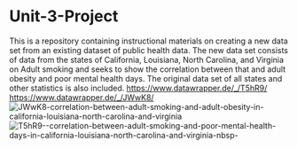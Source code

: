 # Unit-3-Project

This is a repository containing instructional materials on creating a new data set from an existing dataset of public health data. 
The new data set consists of data from the states of California, Louisiana, North Carolina, and Virginia on Adult smoking and seeks to show the correlation between that and adult obesity and poor mental health days.
The original data set of all states and other statistics is also included. 
https://www.datawrapper.de/_/T5hR9/ 
https://www.datawrapper.de/_/JWwK8/
![JWwK8-correlation-between-adult-smoking-and-adult-obesity-in-california-louisiana-north-carolina-and-virginia](https://user-images.githubusercontent.com/118317400/203089195-821370df-07ad-40e9-a83e-9fd52d865915.png)
![T5hR9--correlation-between-adult-smoking-and-poor-mental-health-days-in-california-louisiana-north-carolina-and-virginia-nbsp-](https://user-images.githubusercontent.com/118317400/203089212-70ed9f7e-69f5-46f5-8d10-bcb40ced8f64.png)

